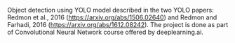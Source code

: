 Object detection using YOLO model described in the two YOLO papers: Redmon et al., 2016 (https://arxiv.org/abs/1506.02640) and Redmon and Farhadi, 2016 (https://arxiv.org/abs/1612.08242).
The project is done as part of Convolutional Neural Network course offered by deeplearning.ai.
